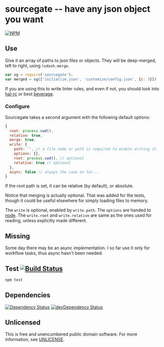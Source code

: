 # sourcegate -- have any json object you want

[![NPM](https://nodei.co/npm/sourcegate.png?compact=true)](https://www.npmjs.org/package/sourcegate)

## Use

Give it an array of paths to json files or objects.
They will be deep-merged, left to right, using `lodash.merge`.

```javascript
var sg = require('sourcegate');
var merged = sg(['initialize.json', 'customize/config.json', {c: 3}])
```

If you are using this to write linter rules, and even if not,
you should look into [hal-rc](https://github.com/orlin/hal-rc) or best
[beverage](https://github.com/orlin/beverage).

### Configure

Sourcegate takes a second argument with the following default options:

```javascript
{
  root: process.cwd(),
  relative: true,
  merge: true,
  write: {
    path: '', // a file name or path is required to enable writing it
    options: {},
    root: process.cwd(), // optional
    relative: true // optional
  },
  async: false // always the case so far...
}
```

If the root path is set, it can be relative (by default), or absolute.

Notice that merging is actually optional. That was added for the tests,
though it could be useful elsewhere for simply loading files to memory.

The `write` is optional, enabled by `write.path`.  The `options` are handed to [node](https://nodejs.org/api/fs.html#fs_fs_writefile_filename_data_options_callback).
The `write.root` and `write.relative` are same as the ones used for reading,
unless explicitly made different.

## Missing

Some day there may be an async implementation.
I so far use it only for workflow tasks, thus async hasn't been needed.

## Test [![Build Status](https://img.shields.io/travis/orlin/sourcegate.svg?style=flat)](https://travis-ci.org/orlin/sourcegate)

```sh
npm test
```

## Dependencies

[![Dependency Status](https://david-dm.org/orlin/sourcegate.svg)](https://david-dm.org/orlin/sourcegate)
[![devDependency Status](https://david-dm.org/orlin/sourcegate/dev-status.svg)](https://david-dm.org/orlin/sourcegate#info=devDependencies)

## Unlicensed

This is free and unencumbered public domain software.
For more information, see [UNLICENSE](http://unlicense.org).
